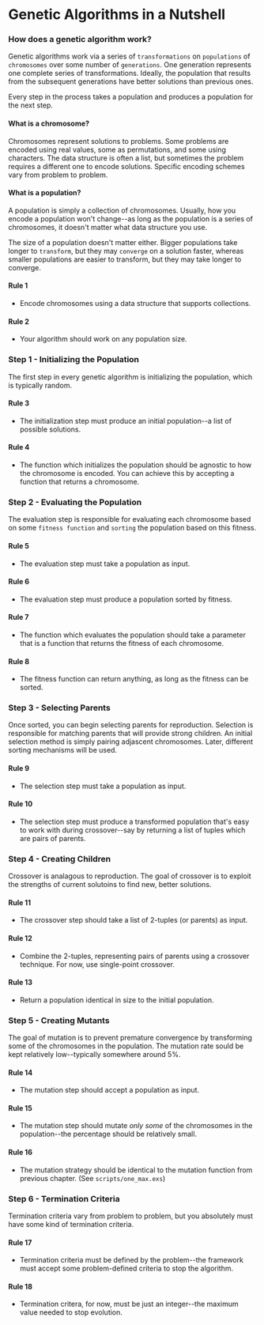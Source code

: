 # Genetic Algorithms in a Nutshell

### How does a genetic algorithm work?

Genetic algorithms work via a series of `transformations` on `populations` of `chromosomes` over some number of `generations`. One generation represents one complete series of transformations. Ideally, the population that results from the subsequent generations have better solutions than previous ones. 

Every step in the process takes a population and produces a population for the next step.

#### What is a chromosome?

Chromosomes represent solutions to problems. Some problems are encoded using real values, some as permutations, and some using characters. The data structure is often a list, but sometimes the problem requires a different one to encode solutions. Specific encoding schemes vary from problem to problem.

#### What is a population?

A population is simply a collection of chromosomes. Usually, how you encode a population won't change--as long as the population is a series of chromosomes, it doesn't matter what data structure you use.

The size of a population doesn't matter either. Bigger populations take longer to `transform`, but they may `converge` on a solution faster, whereas smaller populations are easier to transform, but they may take longer to converge.

#### Rule 1

* Encode chromosomes using a data structure that supports collections.

#### Rule 2

* Your algorithm should work on any population size.

### Step 1 - Initializing the Population

The first step in every genetic algorithm is initializing the population, which is typically random.

#### Rule 3

* The initialization step must produce an initial population--a list of possible solutions.

#### Rule 4

* The function which initializes the population should be agnostic to how the chromosome is encoded. You can achieve this by accepting a function that returns a chromosome.

### Step 2 - Evaluating the Population

The evaluation step is responsible for evaluating each chromosome based on some `fitness function` and `sorting` the population based on this fitness.

#### Rule 5

* The evaluation step must take a population as input.

#### Rule 6

* The evaluation step must produce a population sorted by fitness.

#### Rule 7

* The function which evaluates the population should take a parameter that is a function that returns the fitness of each chromosome.

#### Rule 8
 
* The fitness function can return anything, as long as the fitness can be sorted.

### Step 3 - Selecting Parents

Once sorted, you can begin selecting parents for reproduction. Selection is responsible for matching parents that will provide strong children. An initial selection method is simply pairing adjascent chromosomes. Later, different sorting mechanisms will be used.

#### Rule 9

* The selection step must take a population as input.

#### Rule 10

* The selection step must produce a transformed population that's easy to work with during crossover--say by returning a list of tuples which are pairs of parents.

### Step 4 - Creating Children

Crossover is analagous to reproduction. The goal of crossover is to exploit the strengths of current solutoins to find new, better solutions.

#### Rule 11

* The crossover step should take a list of 2-tuples (or parents) as input.

#### Rule 12

* Combine the 2-tuples, representing pairs of parents using a crossover technique. For now, use single-point crossover.

#### Rule 13

* Return a population identical in size to the initial population.

### Step 5 - Creating Mutants

The goal of mutation is to prevent premature convergence by transforming some of the chromosomes in the population. The mutation rate sould be kept relatively low--typically somewhere around 5%.

#### Rule 14

* The mutation step should accept a population as input.

#### Rule 15

* The mutation step should mutate _only some_ of the chromosomes in the population--the percentage should be relatively small.

#### Rule 16

* The mutation strategy should be identical to the mutation function from previous chapter. (See `scripts/one_max.exs`)

### Step 6 - Termination Criteria

Termination criteria vary from problem to problem, but you absolutely must have some kind of termination criteria.

#### Rule 17

* Termination criteria must be defined by the problem--the framework must accept some problem-defined criteria to stop the algorithm.

#### Rule 18

* Termination critera, for now, must be just an integer--the maximum value needed to stop evolution.
